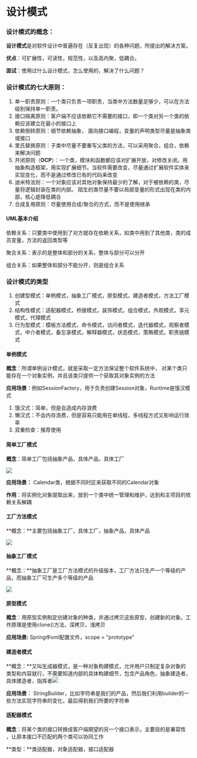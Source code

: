 # 设计模式

### 设计模式的概念：

**设计模式**是对软件设计中普遍存在（反复出现）的各种问题，所提出的解决方案。

**优点**：可扩展性，可读性，规范性，以及高内聚，低耦合。 

**面试**：使用过什么设计模式，怎么使用的，解决了什么问题？

### 设计模式的七大原则：

1. 单一职责原则：一个类只负责一项职责，当类中方法数量足够少，可以在方法级别保持单一职责。
2. 接口隔离原则：客户端不应该依赖它不需要的接口，即一个类对另一个类的依赖应该建立在最小的接口上
3. 依赖倒转原则：细节依赖抽象， 面向接口编程，变量的声明类型尽量是抽象类或接口  
4. 里氏替换原则：子类中尽量不要重写父类的方法，可以采用聚合，组合，依赖来解决问题
5. 开闭原则（**OCP**）：一个类，模块和函数都应该对扩展开放，对修改关闭。用抽象构造框架，用实现扩展细节。当软件需要改变，尽量通过扩展软件实体来实现变化，而不是通过修改已有的代码来改变
6. 迪米特法则：一个对象应该对其他对象保持最少的了解，对于被依赖的类，尽量将逻辑封装在类的内部。 陌生的类尽量不要以局部变量的形式出现在类的内部，核心是降低耦合
7. 合成复用原则：尽量使用合成/聚合的方式，而不是使用继承

#### UML基本介绍

依赖关系：只要类中使用到了对方就存在依赖关系，如类中用到了其他类，类的成员变量，方法的返回类型等

聚合关系：表示的是整体和部分的关系，整体与部分可以分开

组合关系：如果整体和部分不能分开，则是组合关系

### 设计模式的类型

1. 创建型模式：单例模式，抽象工厂模式，原型模式，建造者模式，方法工厂模式
2. 结构性模式：适配器模式，桥接模式，装饰模式，组合模式，外观模式，享元模式，代理模式
3. 行为型模式：模板方法模式，命令模式，访问者模式，迭代器模式，观察者模式，中介者模式，备忘录模式，解释器模式，状态模式，策略模式，职责链模式

#### 单例模式 

**概念**：所谓单例设计模式，就是采取一定方法保证整个软件系统中， 对某个类只能存在一个对象实例，并且该类只提供一个获取其对象实例的方法

**应用场景**：例如SessionFactory，用于负责创建Session对象，Runtime是饿汉模式

1. 饿汉式：简单，但是会造成内存浪费
2. 懒汉式：不会内存浪费，但是容易只能用在单线程，多线程方式又影响运行效率
3. 双重检查：推荐使用

#### 简单工厂模式

**概念**：简单工厂包括抽象产品，具体产品，具体工厂 

![](https://gulinall-hkw.oss-cn-shenzhen.aliyuncs.com/d5fedc60-e710-4552-9c6a-8ade4ee1875c.png)

**应用场景：** Calendar类，根据不同时区来获取不同的Calendar对象

**作用**：将实例化对象提取出来，放到一个类中统一管理和维护，达到和主项目的依赖关系解耦

#### 工厂方法模式

**概念：**主要包括抽象工厂，具体工厂，抽象产品，具体产品 

![](https://gulinall-hkw.oss-cn-shenzhen.aliyuncs.com/d2a3d025-7fbd-433c-a8ab-af4d5252ea86.png)

#### 抽象工厂模式

**概念：**抽象工厂是工厂方法模式的升级版本，工厂方法只生产一个等级的产品，而抽象工厂可生产多个等级的产品

![](https://gulinall-hkw.oss-cn-shenzhen.aliyuncs.com/1082f89b-c0dc-4e27-8dbf-aea3f86d014e.png)

 #### 原型模式

**概念**：用原型实例制定创建对象的种类，并通过拷贝这些原型，创建新的对象。工作原理是使用clone()方法，深拷贝，浅拷贝

**应用场景:** Spring中xml配置文件，scope = "prototype" 

#### 建造者模式

**概念：**又叫生成器模式，是一种对象构建模式，允许用户只制定复杂对象的类型和内容就行，不需要知道内部的具体构建细节，包含产品角色，抽象建造者，具体建造者，指挥者![](https://gulinall-hkw.oss-cn-shenzhen.aliyuncs.com/22038356-fee2-403d-95f9-3f1af26c3214.png)

**应用场景**： StringBuilder，比如字符串是我们的产品，然后我们利用builder的一些方法实现字符串的变化，最后得到我们所要的字符串

#### 适配器模式

**概念**：将某个类的接口转换成客户端期望的另一个接口表示，主要目的是兼容性 ，让原本接口不匹配的两个类可以协同工作

**类型：**类适配器，对象适配器，接口适配器

